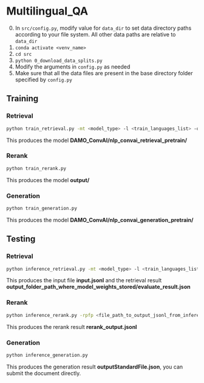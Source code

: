 # Multilingual_QA

0. In `src/config.py`, modify value for `data_dir` to set data directory paths according to your file system. All other data paths are relative to `data_dir`
1. `conda activate <venv_name>`
2. `cd src`
3. `python 0_download_data_splits.py`
4. Modify the arguments in `config.py` as needed
5. Make sure that all the data files are present in the base directory folder specified by `config.py`



## Training
### Retrieval
```bash
python train_retrieval.py -mt <model_type> -l <train_languages_list> -ofp <output_file_path_where_to_store_model_weights>
```
This produces the model **DAMO_ConvAI/nlp_convai_retrieval_pretrain/**


### Rerank
```bash
python train_rerank.py 
```
This produces the model **output/**


### Generation
```bash
python train_generation.py
```
This produces the model **DAMO_ConvAI/nlp_convai_generation_pretrain/**

## Testing
### Retrieval
```bash
python inference_retrieval.py -mt <model_type> -l <train_languages_list> -mc <output_file_path_where_model_weights_stored>
```
This produces the input file **input.jsonl** and the retrieval result **output_folder_path_where_model_weights_stored/evaluate_result.json**


### Rerank
```bash
python inference_rerank.py -rpfp <file_path_to_output_jsonl_from_inference_retrieval.json>
```
This produces the rerank result **rerank_output.jsonl**

### Generation
```bash
python inference_generation.py
```
This produces the generation result **outputStandardFile.json**, you can submit the document directly.